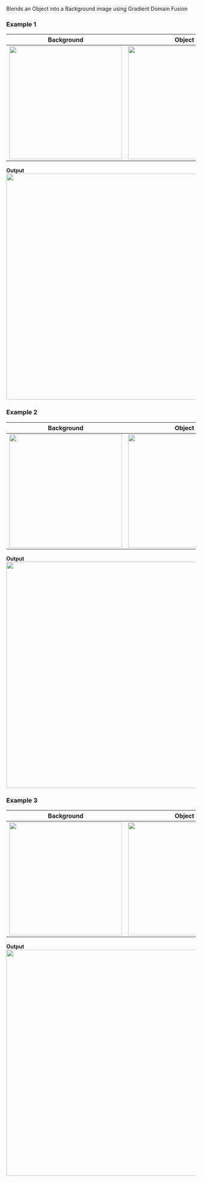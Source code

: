Blends an Object into a Background image using Gradient Domain Fusion

### Example 1

**Background**            |  **Object**
:-------------------------:|:-------------------------:
<img src="https://github.com/isaac-ljz/Gradient-Domain-Fusion/blob/main/samples/sky.jpg?raw=true" width="300"> | <img src="https://github.com/isaac-ljz/Gradient-Domain-Fusion/blob/main/samples/cruise.jpg?raw=true" width="300">

**Output**
<br/>
<img src="https://github.com/isaac-ljz/Gradient-Domain-Fusion/blob/main/outputs/Domain-Fusion.png?raw=true" width="600">

### Example 2

**Background**            |  **Object**
:-------------------------:|:-------------------------:
<img src="https://github.com/isaac-ljz/Gradient-Domain-Fusion/blob/main/samples/Beach.jpg?raw=true" width="300"> | <img src="https://github.com/isaac-ljz/Gradient-Domain-Fusion/blob/main/samples/dragtat.jpg?raw=true" width="300">

**Output**
<br/>
<img src="https://github.com/isaac-ljz/Gradient-Domain-Fusion/blob/main/outputs/DadTat.png?raw=true" width="600">

### Example 3

**Background**            |  **Object**
:-------------------------:|:-------------------------:
<img src="https://github.com/isaac-ljz/Gradient-Domain-Fusion/blob/main/samples/Creek.jpg?raw=true" width="300"> | <img src="https://github.com/isaac-ljz/Gradient-Domain-Fusion/blob/main/samples/nun.jpg?raw=true" width="300">

**Output**
<br/>
<img src="https://github.com/isaac-ljz/Gradient-Domain-Fusion/blob/main/outputs/FaceLake.png?raw=true" width="600">
